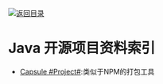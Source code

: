 [![返回目录](https://parg.co/UGo)](https://parg.co/b4z) 
 
 

# Java 开源项目资料索引

- [Capsule #Project#](http://www.capsule.io/user-guide/#getting-capsule):类似于NPM的打包工具